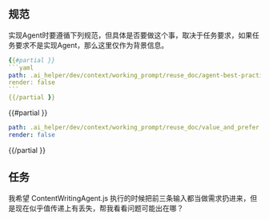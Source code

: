 
## 规范

实现Agent时要遵循下列规范，但具体是否要做这个事，取决于任务要求，如果任务要求不是实现Agent，那么这里仅作为背景信息。
`````yaml
{{#partial }}
```yaml
path: .ai_helper/dev/context/working_prompt/reuse_doc/agent-best-practice-brief.md
render: false
```
{{/partial }}
`````


{{#partial }}
```yaml
path: .ai_helper/dev/context/working_prompt/reuse_doc/value_and_prefer.md
render: false
```
{{/partial }}


## 任务

我希望 ContentWritingAgent.js 执行的时候把前三条输入都当做需求扔进来，但是现在似乎值传递上有丢失，帮我看看问题可能出在哪？

